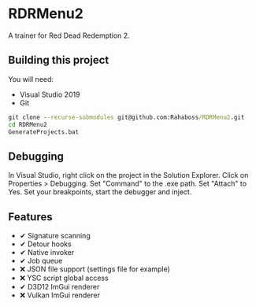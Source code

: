# RDRMenu2
A trainer for Red Dead Redemption 2.

## Building this project
You will need:
* Visual Studio 2019
* Git

```cmd
git clone --recurse-submodules git@github.com:Rahaboss/RDRMenu2.git
cd RDRMenu2
GenerateProjects.bat
```

## Debugging
In Visual Studio, right click on the project in the Solution Explorer. Click on Properties > Debugging. Set "Command" to the .exe path. Set "Attach" to Yes. Set your breakpoints, start the debugger and inject.

## Features
* ✔ Signature scanning
* ✔ Detour hooks
* ✔ Native invoker
* ✔ Job queue
* ❌ JSON file support (settings file for example)
* ❌ YSC script global access
* ✔ D3D12 ImGui renderer
* ❌ Vulkan ImGui renderer
